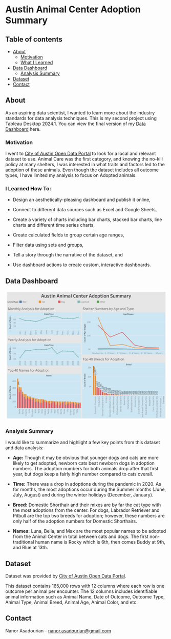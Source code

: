 # Austin Animal Center Adoption Summary

## Table of contents
* [About](#about)
    * [Motivation](#motivation)
    * [What I Learned](#what-i-learned) 
* [Data Dashboard](#dashboard)
    * [Analysis Summary](#analysis-summary)
* [Dataset](#dataset)
* [Contact](#contact)

## About
As an aspiring data scientist, I wanted to learn more about the industry standards for data analysis techniques. This is my second project using Tableau Desktop 2024.1. You can view the final version of my [Data Dashboard](https://public.tableau.com/views/AnimalsinShelters/MostPopularChoicesforAdoptionbyNameAgeandBreed?:language=en-US&publish=yes&:sid=&:redirect=auth&:display_count=n&:origin=viz_share_link) here.

### Motivation
I went to [City of Austin Open Data Portal](https://data.austintexas.gov) to look for a  local and relevant dataset to use. Animal Care was the first category, and knowing the no-kill policy at many shelters, I was interested in what traits and factors led to the adoption of these animals. Even though the dataset includes all outcome types, I have limited my analysis to focus on Adopted animals. 

### I Learned How To:

* Design an aesthetically-pleasing dashboard and publish it online,

* Connect to different data sources such as Excel and Google Sheets,

* Create a variety of charts including bar charts, stacked bar charts, line charts and different time series charts, 

* Create calculated fields to group certain age ranges,

* Filter data using sets and groups,

* Tell a story through the narrative of the dataset, and

* Use dashboard actions to create custom, interactive dashboards.

## Data Dashboard

![This is a screenshot of my Tableau Dashboard](Dashboard.png "Austin Animal Center Adoption Summary")

### Analysis Summary

I would like to summarize and highlight a few key points from this dataset and data analysis:

* **Age:** Though it may be obvious that younger dogs and cats are more likely to get adopted, newborn cats beat newborn dogs in adoption numbers. The adoption numbers for both animals drop after that first year, but dogs keep a fairly high number compared to cats overall.

* **Time:** There was a drop in adoptions during the pandemic in 2020. As for months, the most adoptions occur during the Summer months (June, July, August) and during the winter holidays (December, January). 

* **Breed:** Domestic Shorthair and their mixes are by far the cat type with the most adoptions from the center. For dogs, Labrador Retriever and Pitbull are the top two breeds for adoption; however, these numbers are only half of the adoption numbers for Domestic Shorthairs. 

* **Names:** Luna, Bella, and Max are the most popular names to be adopted from the Animal Center in total between cats and dogs. The first non-traditional human name is Rocky which is 6th, then comes Buddy at 9th, and Blue at 13th. 

## Dataset
Dataset was provided by [City of Austin Open Data Portal](https://data.austintexas.gov/Health-and-Community-Services/Austin-Animal-Center-Outcomes/9t4d-g238/about_data). 

This dataset contains 165,000 rows with 12 columns where each row is one outcome per animal per encounter. The 12 columns includes identifiable animal information such as Animal Name, Date of Outcome, Outcome Type, Animal Type, Animal Breed, Animal Age,  Animal Color, and etc. 

## Contact

Nanor Asadourian - nanor.asadourian@gmail.com
